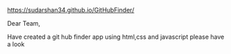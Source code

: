 https://sudarshan34.github.io/GitHubFinder/

Dear Team, 

Have created a git hub finder app using html,css and javascript please have a look
